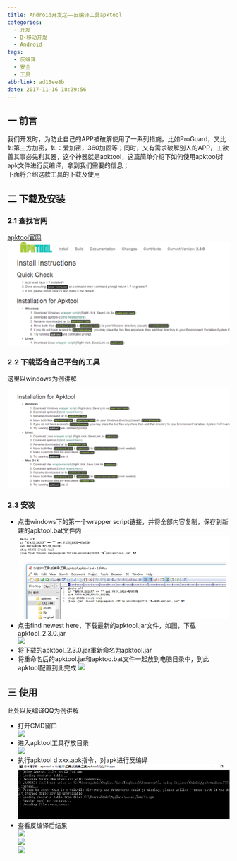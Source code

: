 ```yaml
---
title: Android开发之——反编译工具apktool
categories:
  - 开发
  - D-移动开发
  - Android
tags:
  - 反编译
  - 安全
  - 工具
abbrlink: ad15ee8b
date: 2017-11-16 18:39:56
---
```

## 一 前言 
我们开发时，为防止自己的APP被破解使用了一系列措施，比如ProGuard，又比如第三方加密，如：爱加密，360加固等；同时，又有需求破解别人的APP，工欲善其事必先利其器，这个神器就是apktool，这篇简单介绍下如何使用apktool对apk文件进行反编译，拿到我们需要的信息；  
下面将介绍这款工具的下载及使用  
<!--more-->

## 二 下载及安装

### 2.1 查找官网 

[apktool官网][1]
![apktool官网][2]  

### 2.2 下载适合自己平台的工具  
这里以windows为例讲解  

![tools][3]  

### 2.3  安装 
- 点击windows下的第一个wrapper script链接，并将全部内容复制，保存到新建的apktool.bat文件内  
![apktool.bat][4]   
- 点击find newest here，下载最新的apktool.jar文件，如图，下载apktool_2.3.0.jar  
![][5]  
- 将下载的apktool_2.3.0.jar重新命名为apktool.jar  
- 将重命名后的apktool.jar和apktoo.bat文件一起放到电脑目录中，到此apktool配置到此完成
![][6]   

## 三 使用 

此处以反编译QQ为例讲解  

- 打开CMD窗口    
![][7]  
- 进入apktool工具存放目录  
![][8]  
- 执行apktool d xxx.apk指令，对apk进行反编译
![反编译][9]  
- 查看反编译后结果  
![][10]  
![][11]  
![][12]



[1]: https://ibotpeaches.github.io/Apktool/install/
[2]: https://raw.githubusercontent.com/PGzxc/CDN/master/blog-image/apktool-web.png
[3]: https://raw.githubusercontent.com/PGzxc/CDN/master/blog-image/apktool-tools.png
[4]: https://raw.githubusercontent.com/PGzxc/CDN/master/blog-image/apktool-bat.png
[5]: https://raw.githubusercontent.com/PGzxc/CDN/master/blog-image/apktool-download.png
[6]: https://raw.githubusercontent.com/PGzxc/CDN/master/blog-image/apktool-colection.png
[7]: https://raw.githubusercontent.com/PGzxc/CDN/master/blog-image/cmd-wind.png
[8]: https://raw.githubusercontent.com/PGzxc/CDN/master/blog-image/cmd-into.png
[9]: https://raw.githubusercontent.com/PGzxc/CDN/master/blog-image/apktool-use.png
[10]: https://raw.githubusercontent.com/PGzxc/CDN/master/blog-image/apktool-res1.png
[11]: https://raw.githubusercontent.com/PGzxc/CDN/master/blog-image/apktool-res2.png
[12]: https://raw.githubusercontent.com/PGzxc/CDN/master/blog-image/apktool-res3.png